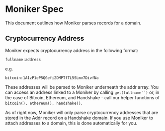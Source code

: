 # Moniker Spec

This document outlines how Moniker parses records for a domain.

## Cryptocurrency Address

Moniker expects cryptocurrency address in the following format:

    fullname:address

e.g.

    bitcoin:1A1zP1eP5QGefi2DMPTfTL5SLmv7DivfNa

These addresses will be parsed to Moniker underneath the addr array. You can access
an address linked to a Moniker by calling `get(fullname``)` or, in the case of Bitcoin, Ethereum, and
Handshake - call our helper functions of `bitcoin(), ethereum(), handshake()`.

As of right now, Moniker will only parse cryptocurrency addresses that are stored in the Addr
record on a Handshake domain. If you use Moniker to attach addresses to a domain, this is done
automatically for you.


